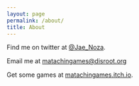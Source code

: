 ```yaml
---
layout: page
permalink: /about/
title: About
---
```


Find me on twitter at [@Jae_Noza](https://twitter.com/Jae_Noza). 

Email me at [matachingames@disroot.org](mailto:matachingames@disroot.org)

Get some games at [matachingames.itch.io](https://matachingames.itch.io).
